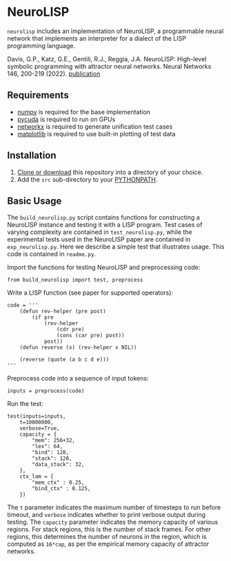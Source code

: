# NeuroLISP
`neurolisp` includes an implementation of NeuroLISP, a programmable neural network that implements an interpreter for a dialect of the LISP programming language.

Davis, G.P., Katz, G.E., Gentili, R.J., Reggia, J.A. NeuroLISP: High-level symbolic programming with attractor neural networks. Neural Networks 146, 200-219 (2022).
[publication](https://doi.org/10.1016/j.neunet.2021.11.009)


## Requirements


* [numpy](http://www.numpy.org/) is required for the base implementation
* [pycuda](http://pypi.org/project/pycuda/) is required to run on GPUs
* [networkx](http://networkx.org/) is required to generate unification test cases
* [matplotlib](http://matplotlib.org/) is required to use built-in plotting of test data

## Installation

1. [Clone or download](https://help.github.com/articles/cloning-a-repository/) this repository into a directory of your choice.
2. Add the `src` sub-directory to your [PYTHONPATH](https://docs.python.org/2/using/cmdline.html#envvar-PYTHONPATH).

## Basic Usage

The ``build_neurolisp.py`` script contains functions for constructing a NeuroLISP instance and testing it with a LISP program.  Test cases of varying complexity are contained in ``test_neurolisp.py``, while the experimental tests used in the NeuroLISP paper are contained in ``exp_neurolisp.py``.  Here we describe a simple test that illustrates usage.  This code is contained in ``readme.py``.

Import the functions for testing NeuroLISP and preprocessing code:

```
from build_neurolisp import test, preprocess
```

Write a LISP function (see paper for supported operators):

```
code = '''
    (defun rev-helper (pre post)
        (if pre
            (rev-helper
                (cdr pre)
                (cons (car pre) post))
            post))
    (defun reverse (x) (rev-helper x NIL))

    (reverse (quote (a b c d e)))
'''
```

Preprocess code into a sequence of input tokens:

```
inputs = preprocess(code)
```

Run the test:

```
test(inputs=inputs,
    t=10000000,
    verbose=True,
    capacity = {
        "mem": 256+32,
        "lex": 64,
        "bind": 128,
        "stack": 128,
        "data_stack": 32,
    },
    ctx_lam = {
        "mem_ctx" : 0.25,
        "bind_ctx" : 0.125,
    })
```

The ``t`` parameter indicates the maximum number of timesteps to run before timeout, and ``verbose`` indicates whether to print verbose output during testing. The ``capacity`` parameter indicates the memory capacity of various regions. For stack regions, this is the number of stack frames. For other regions, this determines the number of neurons in the region, which is computed as ``16*cap``, as per the empirical memory capacity of attractor networks.
